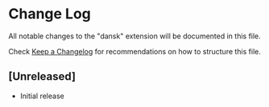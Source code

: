 # Change Log

All notable changes to the "dansk" extension will be documented in this file.

Check [Keep a Changelog](http://keepachangelog.com/) for recommendations on how to structure this file.

## [Unreleased]

- Initial release